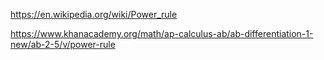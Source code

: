 https://en.wikipedia.org/wiki/Power_rule  

https://www.khanacademy.org/math/ap-calculus-ab/ab-differentiation-1-new/ab-2-5/v/power-rule  

